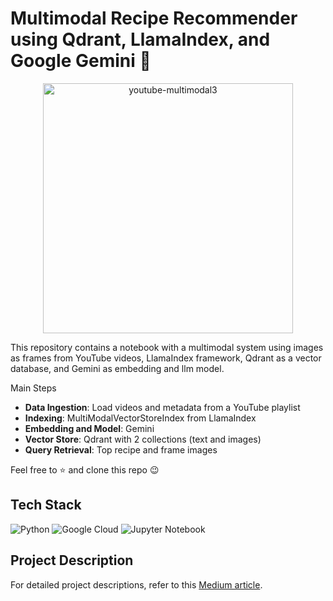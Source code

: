 # Multimodal Recipe Recommender using Qdrant, LlamaIndex, and Google Gemini 🚀

<p align="center">
<img width="400" alt="youtube-multimodal3" src="https://github.com/benitomartin/scale-gke-qdrant-llama/assets/116911431/4048eb35-9505-4833-bdae-e4b6e60a5548">
</p>

This repository contains a notebook with a multimodal system using images as frames from YouTube videos, LlamaIndex framework, Qdrant as a vector database, and Gemini as embedding and llm model. 

Main Steps

- **Data Ingestion**: Load videos and metadata from a YouTube playlist
- **Indexing**: MultiModalVectorStoreIndex from LlamaIndex
- **Embedding and Model**: Gemini
- **Vector Store**: Qdrant with 2 collections (text and images)
- **Query Retrieval**: Top recipe and frame images

Feel free to ⭐ and clone this repo 😉

## Tech Stack

![Python](https://img.shields.io/badge/python-3670A0?style=for-the-badge&logo=python&logoColor=ffdd54)
![Google Cloud](https://img.shields.io/badge/GoogleCloud-%234285F4.svg?style=for-the-badge&logo=google-cloud&logoColor=white)
![Jupyter Notebook](https://img.shields.io/badge/jupyter-%23FA0F00.svg?style=for-the-badge&logo=jupyter&logoColor=white)

## Project Description

For detailed project descriptions, refer to this [Medium article](https://medium.com/@benitomartin/cooking-with-ai-building-a-smart-multimodal-recipe-recommender-using-qdrant-llamaindex-and-2d6d1fa6566c).
